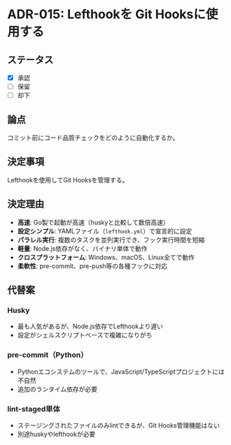 # ADR-015: Lefthookを Git Hooksに使用する

## ステータス

- [x] 承認
- [ ] 保留
- [ ] 却下

## 論点

コミット前にコード品質チェックをどのように自動化するか。

## 決定事項

Lefthookを使用してGit Hooksを管理する。

## 決定理由

- **高速**: Go製で起動が高速（huskyと比較して数倍高速）
- **設定シンプル**: YAMLファイル（`lefthook.yml`）で宣言的に設定
- **パラレル実行**: 複数のタスクを並列実行でき、フック実行時間を短縮
- **軽量**: Node.js依存がなく、バイナリ単体で動作
- **クロスプラットフォーム**: Windows、macOS、Linux全てで動作
- **柔軟性**: pre-commit、pre-push等の各種フックに対応

## 代替案

### Husky

- 最も人気があるが、Node.js依存でLefthookより遅い
- 設定がシェルスクリプトベースで複雑になりがち

### pre-commit（Python）

- Pythonエコシステムのツールで、JavaScript/TypeScriptプロジェクトには不自然
- 追加のランタイム依存が必要

### lint-staged単体

- ステージングされたファイルのみlintできるが、Git Hooks管理機能はない
- 別途huskyやlefthookが必要
